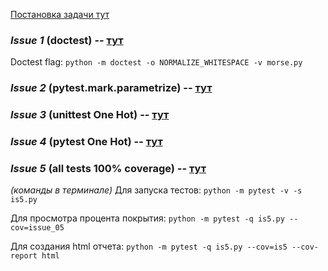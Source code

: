 [Постановка задачи тут](https://github.com/siauPatrick/mai-python/blob/master/03-instrumenty-testirovaniya-v-python/issues.md)


### *Issue 1* (doctest) -- [тут](./issue1/morse.py)
  
  Doctest flag: `python -m doctest -o NORMALIZE_WHITESPACE -v morse.py`

### *Issue 2* (pytest.mark.parametrize) -- [тут](./issue2/test_morse.py)

### *Issue 3* (unittest One Hot) -- [тут](./issue3/is3.py)

### *Issue 4* (pytest One Hot) -- [тут](./issue4/is4.py)

### *Issue 5* (all tests 100% coverage) -- [тут](./issue4/is5.py)
*(команды в терминале)*
Для запуска тестов:
`python -m pytest -v -s is5.py`

Для просмотра процента покрытия:
`python -m pytest -q is5.py --cov=issue_05`

Для создания html отчета:
`python -m pytest -q is5.py --cov=is5 --cov-report html`

